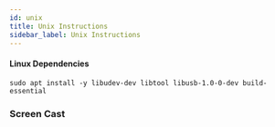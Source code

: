 ```yaml
---
id: unix
title: Unix Instructions
sidebar_label: Unix Instructions
---
```


#### Linux Dependencies

```
sudo apt install -y libudev-dev libtool libusb-1.0-0-dev build-essential
```

### Screen Cast

<script id="asciicast-uKHdXk9NCx6tLeG4ddzmWdJ8k" src="https://asciinema.org/a/uKHdXk9NCx6tLeG4ddzmWdJ8k.js" data-size="medium" data-speed="2" async></script>
